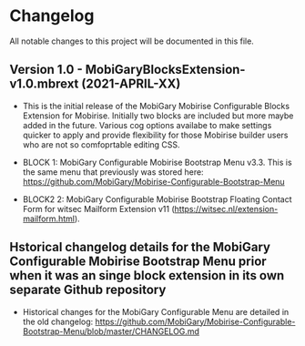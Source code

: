 # Changelog

All notable changes to this project will be documented in this file.

## Version 1.0 - MobiGaryBlocksExtension-v1.0.mbrext (2021-APRIL-XX)
- This is the initial release of the MobiGary Mobirise Configurable Blocks Extension for Mobirise. Initially two blocks are included but more maybe added in the future. Various cog options availabe to make settings quicker to apply and provide flexibility for those Mobirise builder users who are not so comfoprtable editing CSS. 

- BLOCK 1: MobiGary Configurable Mobirise Bootstrap Menu v3.3. This is the same menu that previously was stored here: https://github.com/MobiGary/Mobirise-Configurable-Bootstrap-Menu
- BLOCK2 2: MobiGary Configurable Mobirise Bootstrap Floating Contact Form for witsec Mailform Extension v11 (https://witsec.nl/extension-mailform.html).

## Hstorical changelog details for the MobiGary Configurable Mobirise Bootstrap Menu prior when it was an singe block extension in its own separate Github repository
-  Historical changes for the MobiGary Configurable Menu are detailed in the old changelog: https://github.com/MobiGary/Mobirise-Configurable-Bootstrap-Menu/blob/master/CHANGELOG.md

